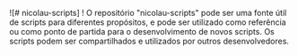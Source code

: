 ![# nicolau-scripts]
! O repositório "nicolau-scripts" pode ser uma fonte útil de scripts para diferentes propósitos, e pode ser utilizado como referência ou como ponto de partida para o desenvolvimento de novos scripts. Os scripts podem ser compartilhados e utilizados por outros desenvolvedores.
